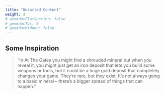 ```yaml
---
title: "Unsorted Content"
weight: 3
# geekdocFlatSection: false
# geekdocToc: 6
# geekdocHidden: false
---
```


## Some Inspiration
> “In At The Gates you might find a shrouded mineral but when you reveal it, you might just get an iron deposit that lets you build some weapons or tools, but it could be a huge gold deposit that completely changes your game. They’re rare, but they exist. It’s not always going to a basic mineral – there’s a bigger spread of things that can happen.”